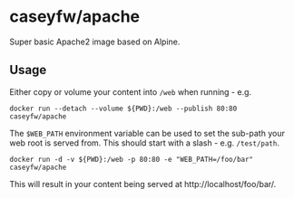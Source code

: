 # caseyfw/apache

Super basic Apache2 image based on Alpine.

## Usage

Either copy or volume your content into `/web` when running - e.g.

```
docker run --detach --volume ${PWD}:/web --publish 80:80 caseyfw/apache
```

The `$WEB_PATH` environment variable can be used to set the sub-path your
web root is served from. This should start with a slash - e.g. `/test/path`.

```
docker run -d -v ${PWD}:/web -p 80:80 -e "WEB_PATH=/foo/bar" caseyfw/apache
```

This will result in your content being served at http://localhost/foo/bar/.
